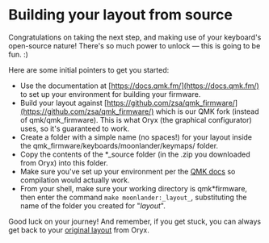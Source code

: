 # Building your layout from source

Congratulations on taking the next step, and making use of your keyboard's open-source nature! There's so much power to unlock — this is going to be fun. :)

Here are some initial pointers to get you started:

- Use the documentation at [https://docs.qmk.fm/](https://docs.qmk.fm/) to set up your environment for building your firmware.
- Build your layout against [https://github.com/zsa/qmk_firmware/](https://github.com/zsa/qmk_firmware/) which is our QMK fork (instead of qmk/qmk_firmware). This is what Oryx (the graphical configurator) uses, so it's guaranteed to work.
- Create a folder with a simple name (no spaces!) for your layout inside the qmk_firmware/keyboards/moonlander/keymaps/ folder.
- Copy the contents of the \*\_source folder (in the .zip you downloaded from Oryx) into this folder.
- Make sure you've set up your environment per the [QMK docs](https://docs.qmk.fm/#/newbs_getting_started?id=set-up-your-environment) so compilation would actually work.
- From your shell, make sure your working directory is qmk*firmware, then enter the command `make moonlander:_layout_`, substituting the name of the folder you created for "_layout_".

Good luck on your journey! And remember, if you get stuck, you can always get back to your [original layout](https://configure.zsa.io/moonlander/layouts/0LjyP/K6Qaz/0) from Oryx.
